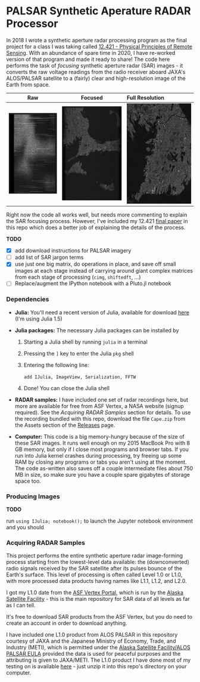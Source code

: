 # PALSAR Synthetic Aperature RADAR Processor
In 2018 I wrote a synthetic aperture radar processing program as the final project for a class I was taking called [12.421 - Physical Principles of Remote Sensing](http://student.mit.edu/catalog/m12a.html#12.421). 
With an abundance of spare time in 2020, I have re-worked version of that program and made it ready to share! The code here performs the task of *focusing* synthetic aperture radar (SAR) images - it converts the raw voltage readings from the radio receiver aboard JAXA's ALOS/PALSAR satellite to a (fairly) clear and high-resolution image of the Earth from space. 

Raw                                            |  Focused                                                   | Full Resolution
:---------------------------------------------:|:----------------------------------------------------------:|:--------------------------------------------------
![](FinalReport/simple-zipped/images/raw.png)  |  ![](FinalReport/simple-zipped/images/azcompcontrast.png)  | ![](FinalReport/simple-zipped/images/full-res.png)

Right now the code all works well, but needs more commenting to explain the SAR focusing process. However, I've included my 12.421 [final paper](https://github.com/ThatcherC/RadarPro/blob/master/FinalReport/simple-zipped/SARPaper.pdf) in this repo which does a better job of explaining the details of the process. 

**TODO**
- [x] add download instructions for PALSAR imagery
- [ ] add list of SAR jargon terms
- [x] use just one big matrix, do operations in place, and save off small images at each stage instead of carrying around giant complex matrices from each stage of processing (`cimg`, `shiftedft`, ...)
- [ ] Replace/augment the IPython notebook with a Pluto.jl notebook

### Dependencies
- **Julia:** You'll need a recent version of Julia, available for download [here](https://julialang.org/downloads/) (I'm using Julia 1.5)
- **Julia packages:** The necessary Julia packages can be installed by 
  1. Starting a Julia shell by running `julia` in a terminal
  2. Pressing the `]` key to enter the Julia `pkg` shell
  3. Entering the following line:
  
      `add IJulia, ImageView, Serialization, FFTW`
  4. Done! You can close the Julia shell

- **RADAR samples:** I have included one set of radar recordings here, but more are available for free from ASF Vertex, a NASA website (signup required). See the *Acquiring RADAR Samples* section for details. To use the recording bundled with this repo,
download the file `Cape.zip` from the Assets section of the [Releases](https://github.com/ThatcherC/RadarPro/releases) page.
- **Computer:** This code is a big memory-hungry because of the size of these SAR images. It runs well enough on my 2015 MacBook Pro with 8 GB memory, but only if I close most programs and browser tabs. If you run into Julia kernel crashes during processing, try freeing up some RAM by closing any programs or tabs you aren't using at the moment. The code as-written also saves off a couple intermediate files about 750 MB in size, so make sure you have a couple spare gigabytes of storage space too.
  
### Producing Images
**TODO**
  
run `using IJulia; notebook();` to launch the Jupyter notebook environment and you should

### Acquiring RADAR Samples
This project performs the entire synthetic aperture radar image-forming process
starting from the lowest-level data available: the (downconverted) radio signals
received by the SAR satellite after its pulses bounce of the Earth's surface. This
level of processing is often called Level 1.0 or L1.0, with more processed data products
having names like L1.1, L1.2, and L2.0. 

I got my L1.0 date from the [ASF Vertex Portal](https://vertex.daac.asf.alaska.edu/),
which is run by the [Alaska Satellite Facility](https://asf.alaska.edu/) - this is the
main repository for SAR data of all levels as far as I can tell. 

It's free to download SAR products from the ASF Vertex, but you do need to create an 
account in order to download anything.

I have included one L1.0 product from ALOS PALSAR in this repository
courtesy of JAXA and the Japanese Ministry of Economy, Trade, and Industry (METI), which is permitted
under the [Alaska Satellite Facility/ALOS PALSAR EULA](https://asf.alaska.edu/uncategorized/eula/) 
provided the data is used for peaceful purposes and the attributing is given to JAXA/METI.
The L1.0 product I have done most of my testing on is available [here](https://github.com/ThatcherC/RadarPro/releases/download/initial/Cape.zip) - just unzip it into this repo's 
directory on your computer.
